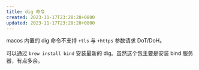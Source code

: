 ```yaml
---
title: dig 命令
created: 2023-11-17T23:28:28+0800
updated: 2023-11-17T23:28:28+0800
---
```



macos 内置的 dig 命令不支持 `+tls` 与 `+https` 参数请求 DoT/DoH。

可以通过 `brew install bind` 安装最新的 dig。虽然这个包主要是安装 bind 服务器，有点多余。
